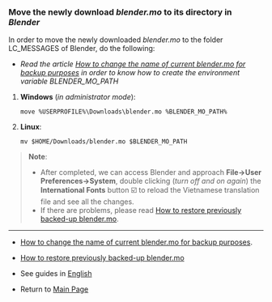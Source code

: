 ### Move the newly download *blender.mo* to its directory in *Blender*

In order to move the newly downloaded *blender.mo* to the folder LC_MESSAGES of Blender, do the following:
+ *Read the article [How to change the name of current blender.mo for backup purposes](en_rename_blender_mo.md) in order to know how to create the environment variable BLENDER_MO_PATH*

1. **Windows** (*in administrator mode*): 
    ```
    move %USERPROFILE%\Downloads\blender.mo %BLENDER_MO_PATH%
    ```
2. **Linux**: 

    ```
    mv $HOME/Downloads/blender.mo $BLENDER_MO_PATH
    ```

>**Note**:
> + After completed, we can access Blender and approach **File->User Preferences->System**, double clicking (*turn off and on again*) the **International Fonts** button :ballot_box_with_check:  to reload the Vietnamese translation file and see all the changes. 
> + If there are problems, please read [How to restore previously backed-up blender.mo](en_restore_from_backup_blender_mo.md).
---
- [How to change the name of current blender.mo for backup purposes](en_rename_blender_mo.md).

- [How to restore previously backed-up blender.mo](en_restore_from_backup_blender_mo.md)

- See guides in [English](en_readme.md)

- Return to [Main Page](https://github.com/hoangduytran/blender-internationalisation)
